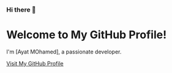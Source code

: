 ### Hi there 👋
<!DOCTYPE html>
<html lang="en">
<head>
    <meta charset="UTF-8">
    <meta name="viewport" content="width=device-width, initial-scale=1.0">
    <title>My GitHub Profile</title>
  
</head>
<body>
    <div class="container">
        <h1>Welcome to My GitHub Profile!</h1>
        <p>I'm [Ayat MOhamed], a passionate developer.</p>
        <div class="github-link">
            <a href="https://github.com/Ayat6102Mohamed">Visit My GitHub Profile</a>
        </div>
    </div>
</body>
</html>

<!--
**Ayat6102Mohamed/Ayat6102Mohamed** is a ✨ _special_ ✨ repository because its `README.md` (this file) appears on your GitHub profile.

Here are some ideas to get you started:

- 🔭 I’m currently working on ...
- 🌱 I’m currently learning ...
- 👯 I’m looking to collaborate on ...
- 🤔 I’m looking for help with ...
- 💬 Ask me about ...
- 📫 How to reach me: ...
- 😄 Pronouns: ...
- ⚡ Fun fact: ...
-->
